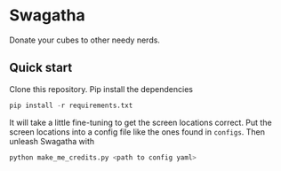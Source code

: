 # Swagatha
Donate your cubes to other needy nerds.  

## Quick start
Clone this repository.  Pip install the dependencies
```python
pip install -r requirements.txt
```

It will take a little fine-tuning to get the screen locations correct. Put the screen locations into a config file like the ones found in `configs`.  Then unleash Swagatha with

```python
python make_me_credits.py <path to config yaml>
```